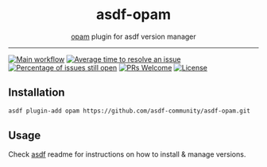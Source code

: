 <div align="center">
<h1>asdf-opam</h1>
<span><a href="https://opam.ocaml.org">opam</a> plugin for asdf version manager</span>
</div>
<hr />

[![Main workflow](https://github.com/asdf-community/asdf-opam/workflows/Main%20workflow/badge.svg)](https://github.com/asdf-community/asdf-opam/actions)
[![Average time to resolve an issue](https://isitmaintained.com/badge/resolution/asdf-community/asdf-opam.svg)](https://isitmaintained.com/project/asdf-community/asdf-opam 'Average time to resolve an issue')
[![Percentage of issues still open](https://isitmaintained.com/badge/open/asdf-community/asdf-opam.svg)](https://isitmaintained.com/project/asdf-community/asdf-opam 'Percentage of issues still open')
[![PRs Welcome](https://img.shields.io/badge/PRs-welcome-brightgreen.svg)](http://makeapullrequest.com)
[![License](https://img.shields.io/github/license/asdf-community/asdf-opam?color=brightgreen)](https://github.com/asdf-community/asdf-opam/blob/master/LICENSE)

## Installation

```bash
asdf plugin-add opam https://github.com/asdf-community/asdf-opam.git
```

## Usage

Check [asdf](https://github.com/asdf-vm/asdf) readme for instructions on how to
install & manage versions.
